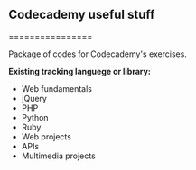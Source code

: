 <h2>Codecademy useful stuff</h2>
================

Package of codes for Codecademy's exercises. 


<strong>Existing tracking languege or library:</strong>
<ul>
<li>Web fundamentals</li>
<li>jQuery</li>
<li>PHP</li>
<li>Python</li>
<li>Ruby</li>
<li>Web projects</li>
<li>APIs</li>
<li>Multimedia projects</li>
</ul>
